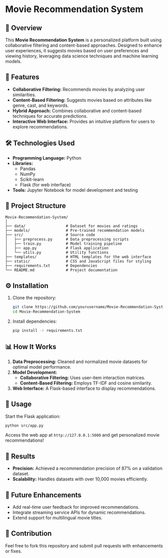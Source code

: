 
# Movie Recommendation System  

## 📌 Overview  
This **Movie Recommendation System** is a personalized platform built using collaborative filtering and content-based approaches. Designed to enhance user experiences, it suggests movies based on user preferences and viewing history, leveraging data science techniques and machine learning models.  

## 🚀 Features  
- **Collaborative Filtering:** Recommends movies by analyzing user similarities.  
- **Content-Based Filtering:** Suggests movies based on attributes like genre, cast, and keywords.  
- **Hybrid Approach:** Combines collaborative and content-based techniques for accurate predictions.  
- **Interactive Web Interface:** Provides an intuitive platform for users to explore recommendations.  

## 🛠️ Technologies Used  
- **Programming Language:** Python  
- **Libraries:**  
  - Pandas  
  - NumPy  
  - Scikit-learn  
  - Flask (for web interface)  
- **Tools:** Jupyter Notebook for model development and testing  

## 📂 Project Structure  
```
Movie-Recommendation-System/  
│
├── data/                  # Dataset for movies and ratings  
├── models/                # Pre-trained recommendation models  
├── src/                   # Source code  
│   ├── preprocess.py      # Data preprocessing scripts  
│   ├── train.py           # Model training pipeline  
│   ├── app.py             # Flask application  
│   └── utils.py           # Utility functions  
├── templates/             # HTML templates for the web interface  
├── static/                # CSS and JavaScript files for styling  
├── requirements.txt       # Dependencies  
└── README.md              # Project documentation  
```  

## ⚙️ Installation  
1. Clone the repository:  
   ```bash  
   git clone https://github.com/yourusername/Movie-Recommendation-System.git  
   cd Movie-Recommendation-System  
   ```  
2. Install dependencies:  
   ```bash  
   pip install -r requirements.txt  
   ```  

## 📊 How It Works  
1. **Data Preprocessing:** Cleaned and normalized movie datasets for optimal model performance.  
2. **Model Development:**  
   - **Collaborative Filtering:** Uses user-item interaction matrices.  
   - **Content-Based Filtering:** Employs TF-IDF and cosine similarity.  
3. **Web Interface:** A Flask-based interface to display recommendations.  

## 🧪 Usage  
Start the Flask application:  
```bash  
python src/app.py  
```  
Access the web app at `http://127.0.0.1:5000` and get personalized movie recommendations!  

## 📝 Results  
- **Precision:** Achieved a recommendation precision of 87% on a validation dataset.  
- **Scalability:** Handles datasets with over 10,000 movies efficiently.  

## 📖 Future Enhancements  
- Add real-time user feedback for improved recommendations.  
- Integrate streaming service APIs for dynamic recommendations.  
- Extend support for multilingual movie titles.  

## 🤝 Contribution  
Feel free to fork this repository and submit pull requests with enhancements or fixes.  

